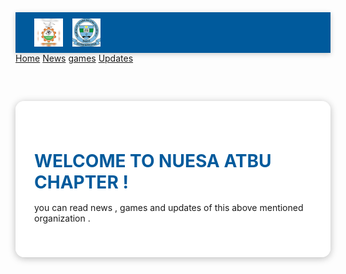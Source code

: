 
<!DOCTYPE html>
<html>
<head>
  <title>NUESA ETBU</title>
  <style>
      

    body {
      background-image: url('nuesa.jpg');
      background-size: cover;
      font-family: Arial, sans-serif;
      margin: 0;
      padding: 0;
      color: #222;
    }.navbar {
      background: #005a9c;
      display: flex;
      align-items: center;
      padding: 10px 30px;
      box-shadow: 0 2px 8px #ccc;
    }.navbar img {
      height: 45px;
      margin-right: 15px;
    }.navbar.menu {
      display: flex;
      gap: 25px;
      margin-left: 30px;
    }.navbar.menu a {
      color: #fff;
      text-decoration: none;
      font-weight: bold;
      font-size: 16px;
      padding: 8px 14px;
      border-radius: 6px;
      transition: background 0.2s;
    }.navbar.menu a:hover {
      background: #003e6b;
    }.navbar.school-badge {
      margin-left: auto;
      height: 45px;
    }.main-content {
      background: rgba(255,255,255,0.93);
      margin: 60px auto 0 auto;
      max-width: 700px;
      padding: 40px 30px;
      border-radius: 14px;
      box-shadow: 0 2px 12px #bbb;
    }
    h1 {
      color: #005a9c;
      margin-bottom: 15px;
    }
  </style>
</head>
<body>
  <div class="navbar">
    <img src="nuesa.png" alt="NUESA Logo">
        <img src="atbu.png" class="school-badge" alt="ATBU Badge"></div>
    <div class="menu">
  <a href="home.html">Home</a>
  <a href="news.html">News</a>
  <a href="games.html">games</a>
  <a href="updates.html">Updates</a>

    
  
  <div class="main-content">
    <h1>WELCOME TO NUESA ATBU CHAPTER !</h1>
    <p>you can read news , games and updates of this above mentioned organization .</p></divclass="main-content ">
  
</body>
</html>
